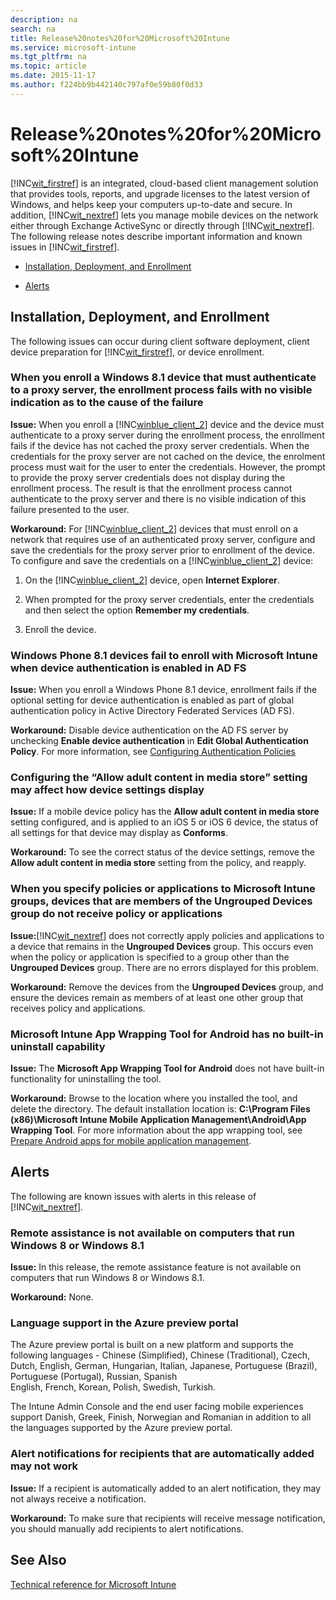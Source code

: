 ```yaml
---
description: na
search: na
title: Release%20notes%20for%20Microsoft%20Intune
ms.service: microsoft-intune
ms.tgt_pltfrm: na
ms.topic: article
ms.date: 2015-11-17
ms.author: f224bb9b442140c797af0e59b80f0d33
---
```

# Release%20notes%20for%20Microsoft%20Intune
[!INC[wit_firstref](../Token/wit_firstref_md.md)] is an integrated, cloud-based client management solution that provides tools, reports, and upgrade licenses to the latest version of Windows, and helps keep your computers up-to-date and secure. In addition, [!INC[wit_nextref](../Token/wit_nextref_md.md)] lets you manage mobile devices on the network either through Exchange ActiveSync or directly through [!INC[wit_nextref](../Token/wit_nextref_md.md)]. The following release notes describe important information and known issues in [!INC[wit_firstref](../Token/wit_firstref_md.md)].

- [Installation, Deployment, and Enrollment](../Topic/Release_notes_for_Microsoft_Intune.md#BKMK_WitRelnoteInstall)

- [Alerts](../Topic/Release_notes_for_Microsoft_Intune.md#BKMK_WitRelnoteAlerts)

## <a name="BKMK_WitRelnoteInstall"></a>Installation, Deployment, and Enrollment
The following issues can occur during client software deployment, client device preparation for [!INC[wit_firstref](../Token/wit_firstref_md.md)], or device enrollment.

### When you enroll a Windows 8.1 device that must authenticate to a proxy server, the enrollment process fails with no visible indication as to the cause of the failure
**Issue:** When you enroll a [!INC[winblue_client_2](../Token/winblue_client_2_md.md)] device and the device must authenticate to a proxy server during the enrollment process, the enrollment fails if the device has not cached the proxy server credentials. When the credentials for the proxy server are not cached on the device, the enrolment process must wait for the user to enter the credentials. However, the prompt to provide the proxy server credentials does not display during the enrollment process. The result is that the enrollment process cannot authenticate to the proxy server and there is no visible indication of this failure presented to the user.

**Workaround:** For [!INC[winblue_client_2](../Token/winblue_client_2_md.md)] devices that must enroll on a network that requires use of an authenticated proxy server, configure and save the credentials for the proxy server prior to enrollment of the device. To configure and save the credentials on a [!INC[winblue_client_2](../Token/winblue_client_2_md.md)] device:

1. On the [!INC[winblue_client_2](../Token/winblue_client_2_md.md)] device, open **Internet Explorer**.

2. When prompted for the proxy server credentials, enter the credentials and then select the option **Remember my credentials**.

3. Enroll the device.

### Windows Phone 8.1 devices fail to enroll with Microsoft Intune when device authentication is enabled in AD FS
**Issue:** When you enroll a Windows Phone 8.1 device, enrollment fails if the optional setting for device authentication is enabled as part of global authentication policy in Active Directory Federated Services (AD FS).

**Workaround:** Disable device authentication on the AD FS server by unchecking **Enable device authentication** in **Edit Global Authentication Policy**. For more information, see [Configuring Authentication Policies](http://technet.microsoft.com/library/dn486781.aspx)

### Configuring the “Allow adult content in media store” setting may affect how device settings display
**Issue:** If a mobile device policy has the **Allow adult content in media store** setting configured, and is applied to an iOS 5 or iOS 6 device, the status of all settings for that device may display as **Conforms**.

**Workaround:** To see the correct status of the device settings, remove the **Allow adult content in media store** setting from the policy, and reapply.

### When you specify policies or applications to Microsoft Intune groups, devices that are members of the Ungrouped Devices group do not receive policy or applications
**Issue:**[!INC[wit_nextref](../Token/wit_nextref_md.md)] does not correctly apply policies and applications to a device that remains in the **Ungrouped Devices** group. This occurs even when the policy or application is specified to a group other than the **Ungrouped Devices** group. There are no errors displayed for this problem.

**Workaround:** Remove the devices from the **Ungrouped Devices** group, and ensure the devices remain as members of at least one other group that receives policy and applications.

### Microsoft Intune App Wrapping Tool for Android has no built-in uninstall capability
**Issue:** The **Microsoft App Wrapping Tool for Android** does not have built-in functionality for uninstalling the tool.

**Workaround:** Browse to the location where you installed the tool, and delete the directory. The default installation location is: **C:\Program Files (x86)\Microsoft Intune Mobile Application Management\Android\App Wrapping Tool**. For more information about the app wrapping tool, see [Prepare Android apps for mobile application management](http://technet.microsoft.com/library/mt147413.aspx).

## <a name="BKMK_WitRelnoteAlerts"></a>Alerts
The following are known issues with alerts in this release of [!INC[wit_nextref](../Token/wit_nextref_md.md)].

### Remote assistance is not available on computers that run Windows 8 or Windows 8.1
**Issue:** In this release, the remote assistance feature is not available on computers that run Windows 8 or Windows 8.1.

**Workaround:** None.

### Language support in the Azure preview portal
The Azure preview portal is built on a new platform and supports the following languages - Chinese (Simplified), Chinese (Traditional), Czech, Dutch, English, German, Hungarian, Italian, Japanese, Portuguese (Brazil), Portuguese (Portugal), Russian, Spanish  
English, French, Korean, Polish, Swedish, Turkish.

The Intune Admin Console and the end user facing mobile experiences support Danish, Greek, Finish, Norwegian and Romanian
in addition to all the languages supported by the Azure preview portal.

### Alert notifications for recipients that are automatically added may not work
**Issue:** If a recipient is automatically added to an alert notification, they may not always receive a notification.

**Workaround:** To make sure that recipients will receive message notification, you should manually add recipients to alert notifications.

## See Also
[Technical reference for Microsoft Intune](../Topic/Technical_reference_for_Microsoft_Intune.md)

